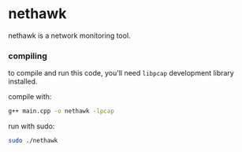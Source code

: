 # nethawk

nethawk is a network monitoring tool.

### compiling

to compile and run this code, you'll need `libpcap` development library installed.

compile with:
```bash
g++ main.cpp -o nethawk -lpcap
```

run with sudo:
```bash
sudo ./nethawk
```
